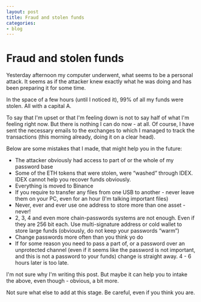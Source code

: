 ```yaml
---
layout: post
title: Fraud and stolen funds
categories:
- blog
---
```


# Fraud and stolen funds

Yesterday afternoon my computer underwent, what seems to be a personal attack. It seems as if the attacker knew exactly what he was doing and has been preparing it for some time.

In the space of a few hours (until I noticed it), 99% of all my funds were stolen. All with a capital A.

To say that I'm upset or that I'm feeling down is not to say half of what I'm feeling right now. But there is nothing I can do now - at all. Of course, I have sent the necessary emails to the exchanges to which I managed to track the transactions (this morning already, doing it on a clear head).

Below are some mistakes that I made, that might help you in the future:

- The attacker obviously had access to part of or the whole of my password base
- Some of the ETH tokens that were stolen, were “washed” through IDEX. IDEX cannot help you recover funds obviously.
- Everything is moved to Binance
- If you require to transfer any files from one USB to another - never leave them on your PC, even for an hour (I'm talking important files)
- Never, ever and ever use one address to store more than one asset - never!
- 2, 3, 4 and even more chain-passwords systems are not enough. Even if they are 256 bit each. Use multi-signature address or cold wallet to store large funds (obviously, do not keep your passwords “warm”)
- Change passwords more often than you think yo do
- If for some reason you need to pass a part of, or a password over an unprotected channel (even if it seems like the password is not important, and this is not a password to your funds) change is straight away. 4 - 6 hours later is too late.

I'm not sure why I'm writing this post. But maybe it can help you to intake the above, even though - obvious, a bit more.

Not sure what else to add at this stage. Be careful, even if you think you are.
